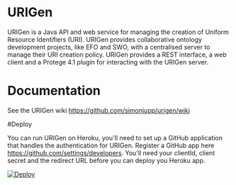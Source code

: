 # URIGen

URIGen is a Java API and web service for managing the creation of Uniform Resource Identifiers (URI). URIGen provides collaborative ontology development projects, like EFO and SWO, with a centralised server to manage their URI creation policy. URIGen provides a REST interface, a web client and a Protege 4.1 plugin for interacting with the URIGen server.

# Documentation 

See the URIGen wiki https://github.com/simonjupp/urigen/wiki

#Deploy 

You can run URIGen on Heroku, you'll need to set up a GitHub application that handles the authentication for URIGen. Register a GitHub app here https://github.com/settings/developers. You'll need your clientId, client secret and the redirect URL before you can deploy you Heroku app. 

[![Deploy](https://www.herokucdn.com/deploy/button.svg)](https://heroku.com/deploy?template=https://github.com/EBISPOT/urigen/tree/master/)

